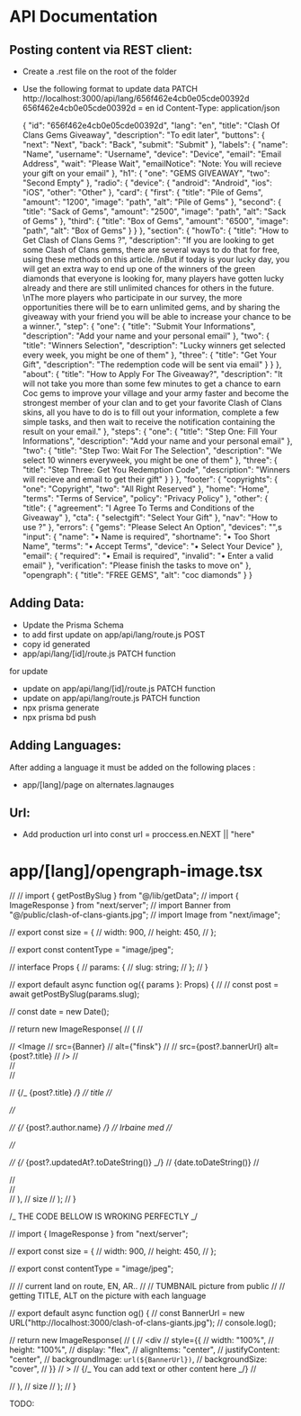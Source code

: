 # API Documentation

## Posting content via REST client:

- Create a .rest file on the root of the folder
- Use the following format to update data
  PATCH http://localhost:3000/api/lang/656f462e4cb0e05cde00392d  
  656f462e4cb0e05cde00392d = en id
  Content-Type: application/json

  {
  "id": "656f462e4cb0e05cde00392d",
  "lang": "en",
  "title": "Clash Of Clans Gems Giveaway",
  "description": "To edit later",
  "buttons": {
  "next": "Next",
  "back": "Back",
  "submit": "Submit"
  },
  "labels": {
  "name": "Name",
  "username": "Username",
  "device": "Device",
  "email": "Email Address",
  "wait": "Please Wait",
  "emailNotice": "Note: You will recieve your gift on your email"
  },
  "h1": {
  "one": "GEMS GIVEAWAY",
  "two": "Second Empty"
  },
  "radio": {
  "device": {
  "android": "Android",
  "ios": "iOS",
  "other": "Other"
  },
  "card": {
  "first": {
  "title": "Pile of Gems",
  "amount": "1200",
  "image": "path",
  "alt": "Pile of Gems"
  },
  "second": {
  "title": "Sack of Gems",
  "amount": "2500",
  "image": "path",
  "alt": "Sack of Gems"
  },
  "third": {
  "title": "Box of Gems",
  "amount": "6500",
  "image": "path",
  "alt": "Box of Gems"
  }
  }
  },
  "section": {
  "howTo": {
  "title": "How to Get Clash of Clans Gems ?",
  "description": "If you are looking to get some Clash of Clans gems, there are several ways to do that for free, using these methods on this article. /nBut if today is your lucky day, you will get an extra way to end up one of the winners of the green diamonds that everyone is looking for, many players have gotten lucky already and there are still unlimited chances for others in the future. \nThe more players who participate in our survey, the more opportunities there will be to earn unlimited gems, and by sharing the giveaway with your friend you will be able to increase your chance to be a winner.",
  "step": {
  "one": {
  "title": "Submit Your Informations",
  "description": "Add your name and your personal email"
  },
  "two": {
  "title": "Winners Selection",
  "description": "Lucky winners get selected every week, you might be one of them"
  },
  "three": {
  "title": "Get Your Gift",
  "description": "The redemption code will be sent via email"
  }
  }
  },
  "about": {
  "title": "How to Apply For The Giveaway?",
  "description": "It will not take you more than some few minutes to get a chance to earn Coc gems to improve your village and your army faster and become the strongest member of your clan and to get your favorite Clash of Clans skins, all you have to do is to fill out your information, complete a few simple tasks, and then wait to receive the notification containing the result on your email."
  },
  "steps": {
  "one": {
  "title": "Step One: Fill Your Informations",
  "description": "Add your name and your personal email"
  },
  "two": {
  "title": "Step Two: Wait For The Selection",
  "description": "We select 10 winners everyweek, you might be one of them"
  },
  "three": {
  "title": "Step Three: Get You Redemption Code",
  "description": "Winners will recieve and email to get their gift"
  }
  }
  },
  "footer": {
  "copyrights": {
  "one": "Copyright",
  "two": "All Right Reserved"
  },
  "home": "Home",
  "terms": "Terms of Service",
  "policy": "Privacy Policy"
  },
  "other": {
  "title": {
  "agreement": "I Agree To Terms and Conditions of the Giveaway"
  },
  "cta": {
  "selectgift": "Select Your Gift"
  },
  "nav": "How to use ?"
  },
  "errors": {
  "gems": "Please Select An Option",
  "devices": "",s
  "input": {
  "name": "• Name is required",
  "shortname": "• Too Short Name",
  "terms": "• Accept Terms",
  "device": "• Select Your Device"
  },
  "email": {
  "required": "• Email is required",
  "invalid": "• Enter a valid email"
  },
  "verification": "Please finish the tasks to move on"
  },
  "opengraph": {
  "title": "FREE GEMS",
  "alt": "coc diamonds"
  }
  }

## Adding Data:

- Update the Prisma Schema
- to add first update on app/api/lang/route.js POST
- copy id generated
- app/api/lang/[id]/route.js PATCH function

for update

- update on app/api/lang/[id]/route.js PATCH function
- update on app/api/lang/route.js PATCH function
- npx prisma generate
- npx prisma bd push

## Adding Languages:

After adding a language it must be added on the following places :

- app/[lang]/page on alternates.lagnauges

## Url:

- Add production url into const url = proccess.en.NEXT || "here"

# app/[lang]/opengraph-image.tsx

// // import { getPostBySlug } from "@/lib/getData";
// import { ImageResponse } from "next/server";
// import Banner from "@/public/clash-of-clans-giants.jpg";
// import Image from "next/image";

// export const size = {
// width: 900,
// height: 450,
// };

// export const contentType = "image/jpeg";

// interface Props {
// params: {
// slug: string;
// };
// }

// export default async function og({ params }: Props) {
// // const post = await getPostBySlug(params.slug);

// const date = new Date();

// return new ImageResponse(
// (
// <div tw="relative flex items-center justify-center">
// <Image
// src={Banner}
// alt={"finsk"}
// // src={post?.bannerUrl} alt={post?.title}
// />
// <div tw="absolute flex bg-black opacity-50 inset-0 " />
// <div tw="absolute flex items-center top-2 w-full ">
// <p tw="text-white text-4xl flex font-bold m-5">
// {/_ {post?.title} _/}
// title
// </p>
// <p tw="text-indigo-200 text-xl flex font-bold m-5">
// {/_ {post?.author.name} _/}
// Irbaine med
// </p>
// <p tw="text-purple-200 text-xl flex font-bold m-5">
// {/_ {post?.updatedAt?.toDateString()} _/}
// {date.toDateString()}
// </p>
// </div>
// </div>
// ),
// size
// );
// }

/_ THE CODE BELLOW IS WROKING PERFECTLY _/

// import { ImageResponse } from "next/server";

// export const size = {
// width: 900,
// height: 450,
// };

// export const contentType = "image/jpeg";

// // current land on route, EN, AR..
// // TUMBNAIL picture from public
// // getting TITLE, ALT on the picture with each language

// export default async function og() {
// const BannerUrl = new URL("http://localhost:3000/clash-of-clans-giants.jpg");
// console.log();

// return new ImageResponse(
// (
// <div
// style={{
//           width: "100%",
//           height: "100%",
//           display: "flex",
//           alignItems: "center",
//           justifyContent: "center",
//           backgroundImage: `url(${BannerUrl})`,
//           backgroundSize: "cover",
//         }}
// >
// {/_ You can add text or other content here _/}
// </div>
// ),
// size
// );
// }

TODO:
